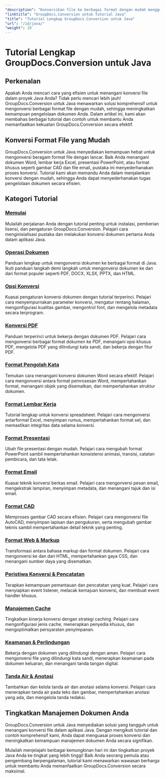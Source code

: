 ```yaml
---
"description": "Konversikan file ke berbagai format dengan mudah menggunakan GroupDocs.Conversion for Java. Sederhanakan pengelolaan dokumen dengan opsi yang dapat disesuaikan."
"linktitle": "GroupDocs.Conversion untuk Tutorial Java"
"title": "Tutorial Lengkap GroupDocs.Conversion untuk Java"
"url": "/id/java/"
"weight": 10
---
```


# Tutorial Lengkap GroupDocs.Conversion untuk Java

## Perkenalan

Apakah Anda mencari cara yang efisien untuk menangani konversi file dalam proyek Java Anda? Tidak perlu mencari lebih jauh! GroupDocs.Conversion untuk Java menawarkan solusi komprehensif untuk mengonversi berbagai format file dengan mudah, sehingga meningkatkan kemampuan pengelolaan dokumen Anda. Dalam artikel ini, kami akan membahas berbagai tutorial dan contoh untuk membantu Anda memanfaatkan kekuatan GroupDocs.Conversion secara efektif.

## Konversi Format File yang Mudah

GroupDocs.Conversion untuk Java menyediakan kemampuan hebat untuk mengonversi beragam format file dengan lancar. Baik Anda menangani dokumen Word, lembar kerja Excel, presentasi PowerPoint, atau format khusus seperti gambar CAD dan file email, pustaka ini menyederhanakan proses konversi. Tutorial kami akan memandu Anda dalam menjalankan konversi dengan mudah, sehingga Anda dapat menyederhanakan tugas pengelolaan dokumen secara efisien.

## Kategori Tutorial

### [Memulai](./getting-started/)
Mulailah perjalanan Anda dengan tutorial penting untuk instalasi, pemberian lisensi, dan pengaturan GroupDocs.Conversion. Pelajari cara menginisialisasi pustaka dan melakukan konversi dokumen pertama Anda dalam aplikasi Java.

### [Operasi Dokumen](./document-operations/)
Panduan lengkap untuk mengonversi dokumen ke berbagai format di Java. Ikuti panduan langkah demi langkah untuk mengonversi dokumen ke dan dari format populer seperti PDF, DOCX, XLSX, PPTX, dan HTML.

### [Opsi Konversi](./conversion-options/)
Kuasai pengaturan konversi dokumen dengan tutorial terperinci. Pelajari cara menyempurnakan parameter konversi, mengatur rentang halaman, mengonfigurasi kualitas gambar, mengontrol font, dan mengelola metadata secara terprogram.

### [Konversi PDF](./pdf-conversion/)
Panduan terperinci untuk bekerja dengan dokumen PDF. Pelajari cara mengonversi berbagai format dokumen ke PDF, menangani opsi khusus PDF, mengelola PDF yang dilindungi kata sandi, dan bekerja dengan fitur PDF.

### [Format Pengolah Kata](./word-processing-formats/)
Temukan cara menangani konversi dokumen Word secara efektif. Pelajari cara mengonversi antara format pemrosesan Word, mempertahankan format, menangani objek yang disematkan, dan mempertahankan struktur dokumen.

### [Format Lembar Kerja](./spreadsheet-formats/)
Tutorial lengkap untuk konversi spreadsheet. Pelajari cara mengonversi antarformat Excel, menyimpan rumus, mempertahankan format sel, dan memastikan integritas data selama konversi.

### [Format Presentasi](./presentation-formats/)
Ubah file presentasi dengan mudah. Pelajari cara mengubah format PowerPoint sambil mempertahankan konsistensi animasi, transisi, catatan pembicara, dan tata letak.

### [Format Email](./email-formats/)
Kuasai teknik konversi berkas email. Pelajari cara mengonversi pesan email, mengekstrak lampiran, menyimpan metadata, dan menangani tajuk dan isi email.

### [Format CAD](./cad-formats/)
Memproses gambar CAD secara efisien. Pelajari cara mengonversi file AutoCAD, menyimpan lapisan dan pengukuran, serta mengubah gambar teknis sambil mempertahankan detail teknik yang penting.

### [Format Web & Markup](./web-markup-formats/)
Transformasi antara bahasa markup dan format dokumen. Pelajari cara mengonversi ke dan dari HTML, mempertahankan gaya CSS, dan menangani sumber daya yang disematkan.

### [Peristiwa Konversi & Pencatatan](./conversion-events-logging/)
Terapkan kemampuan pemantauan dan pencatatan yang kuat. Pelajari cara menyiapkan event listener, melacak kemajuan konversi, dan membuat event handler khusus.

### [Manajemen Cache](./cache-management/)
Tingkatkan kinerja konversi dengan strategi caching. Pelajari cara mengonfigurasi jenis cache, menerapkan penyedia khusus, dan mengoptimalkan persyaratan penyimpanan.

### [Keamanan & Perlindungan](./security-protection/)
Bekerja dengan dokumen yang dilindungi dengan aman. Pelajari cara mengonversi file yang dilindungi kata sandi, menerapkan keamanan pada dokumen keluaran, dan menangani tanda tangan digital.

### [Tanda Air & Anotasi](./watermarks-annotations/)
Tambahkan dan kelola tanda air dan anotasi selama konversi. Pelajari cara menerapkan tanda air pada teks dan gambar, mempertahankan anotasi yang ada, dan mengelola tanda redaksi.

## Tingkatkan Manajemen Dokumen Anda

GroupDocs.Conversion untuk Java menyediakan solusi yang tangguh untuk menangani konversi file dalam aplikasi Java. Dengan mengikuti tutorial dan contoh komprehensif kami, Anda dapat menguasai proses konversi dan meningkatkan kemampuan manajemen dokumen Anda secara signifikan.

Mulailah menjelajahi berbagai kemungkinan hari ini dan tingkatkan proyek Java Anda ke tingkat yang lebih tinggi! Baik Anda seorang pemula atau pengembang berpengalaman, tutorial kami menawarkan wawasan berharga untuk membantu Anda memanfaatkan GroupDocs.Conversion secara maksimal.